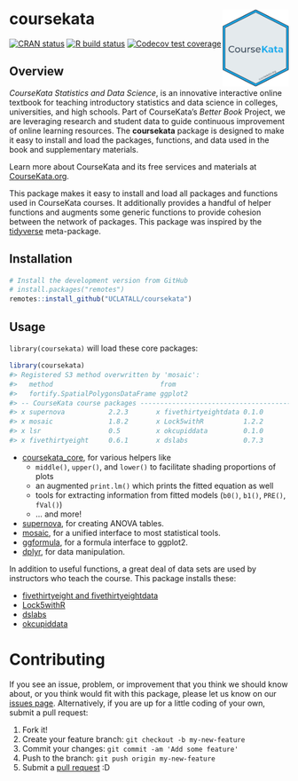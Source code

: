 
<!-- README.md is generated from README.Rmd. Please edit that file -->

# coursekata <img src='man/figures/logo.png' align="right" height="138.5" />

<!-- badges: start -->

[![CRAN
status](https://www.r-pkg.org/badges/version/coursekata)](https://CRAN.R-project.org/package=coursekata)
[![R build
status](https://github.com/UCLATALL/coursekata-r/workflows/R-CMD-check/badge.svg)](https://github.com/UCLATALL/coursekata-r/actions)
[![Codecov test
coverage](https://codecov.io/gh/UCLATALL/coursekata-r/branch/master/graph/badge.svg)](https://codecov.io/gh/UCLATALL/coursekata-r?branch=master)
<!-- badges: end -->

## Overview

*CourseKata Statistics and Data Science*, is an innovative interactive
online textbook for teaching introductory statistics and data science in
colleges, universities, and high schools. Part of CourseKata’s *Better
Book* Project, we are leveraging research and student data to guide
continuous improvement of online learning resources. The **coursekata**
package is designed to make it easy to install and load the packages,
functions, and data used in the book and supplementary materials.

Learn more about CourseKata and its free services and materials at
[CourseKata.org](https://coursekata.org/).

This package makes it easy to install and load all packages and
functions used in CourseKata courses. It additionally provides a handful
of helper functions and augments some generic functions to provide
cohesion between the network of packages. This package was inspired by
the [tidyverse](https://tidyverse.tidyverse.org) meta-package.

## Installation

``` r
# Install the development version from GitHub
# install.packages("remotes")
remotes::install_github("UCLATALL/coursekata")
```

## Usage

`library(coursekata)` will load these core packages:

``` r
library(coursekata)
#> Registered S3 method overwritten by 'mosaic':
#>   method                           from   
#>   fortify.SpatialPolygonsDataFrame ggplot2
#> -- CourseKata course packages --------------------------------------------------
#> x supernova           2.2.3       x fivethirtyeightdata 0.1.0
#> x mosaic              1.8.2       x Lock5withR          1.2.2
#> x lsr                 0.5         x okcupiddata         0.1.0
#> x fivethirtyeight     0.6.1       x dslabs              0.7.3
```

-   [coursekata\_core](https://github.com/UCLATALL/coursekata_core), for
    various helpers like
    -   `middle()`, `upper()`, and `lower()` to facilitate shading
        proportions of plots
    -   an augmented `print.lm()` which prints the fitted equation as
        well
    -   tools for extracting information from fitted models (`b0()`,
        `b1()`, `PRE()`, `fVal()`)
    -   … and more!
-   [supernova](https://github.com/UCLATALL/supernova), for creating
    ANOVA tables.
-   [mosaic](https://projectmosaic.github.io/mosaic/), for a unified
    interface to most statistical tools.
-   [ggformula](https://projectmosaic.github.io/ggformula/), for a
    formula interface to ggplot2.
-   [dplyr](https://dplyr.tidyverse.org), for data manipulation.

In addition to useful functions, a great deal of data sets are used by
instructors who teach the course. This package installs these:

-   [fivethirtyeight and
    fivethirtyeightdata](https://cran.r-project.org/web/packages/fivethirtyeight/vignettes/fivethirtyeight.html)
-   [Lock5withR](https://github.com/rpruim/Lock5withR)
-   [dslabs](https://github.com/rafalab/dslabs)
-   [okcupiddata](https://github.com/rudeboybert/okcupiddata)

# Contributing

If you see an issue, problem, or improvement that you think we should
know about, or you think would fit with this package, please let us know
on our [issues page](https://github.com/UCLATALL/supernova/issues).
Alternatively, if you are up for a little coding of your own, submit a
pull request:

1.  Fork it!
2.  Create your feature branch: `git checkout -b my-new-feature`
3.  Commit your changes: `git commit -am 'Add some feature'`
4.  Push to the branch: `git push origin my-new-feature`
5.  Submit a [pull request](https://github.com/UCLATALL/supernova/pulls)
    :D
